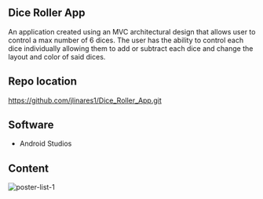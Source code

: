 ## Dice Roller App
An application created using an MVC architectural design that allows user to control a max number of 6 dices.
The user has the ability to control each dice individually allowing them to add or subtract each dice and change the layout
and color of said dices. 

## Repo location
https://github.com/jlinares1/Dice_Roller_App.git

## Software

* Android Studios 

## Content

![poster-list-1]()

